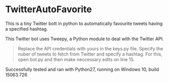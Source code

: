 # TwitterAutoFavorite
This is a tiny Twitter bott in python to automatically favourite tweets having a specified hashtag.

This Twitter bot uses Tweepy, a Python module to deal with the Twitter API.

>Replace the API credentials with yours in the keys.py file. Specify the nuber of tweets to fetch from Twitter and specify a hashtag. For this, open bot.py and then make neccessary edits on line 15.

Successfully tested and ran with Python27, running on Windows 10, build 15063.726
